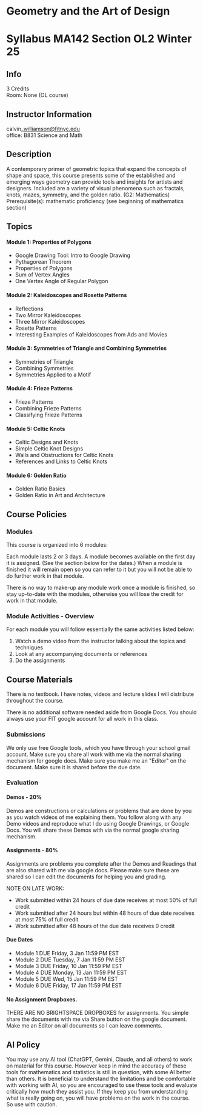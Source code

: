 # Geometry and the Art of Design 

# Syllabus MA142 Section OL2 Winter 25

## Info 

3 Credits  
Room: None (OL course)

## Instructor Information

calvin\_williamson@fitnyc.edu  
office: B831 Science and Math  

## Description

A contemporary primer of geometric topics that expand the concepts of shape and space, this course presents some of the established and emerging ways geometry can provide tools and insights for artists and designers. Included are a variety of visual phenomena such as fractals, knots, mazes, symmetry, and the golden ratio. (G2: Mathematics) Prerequisite(s): mathematic proficiency (see beginning of mathematics section)

## Topics

#### Module 1: Properties of Polygons
- Google Drawing Tool: Intro to Google Drawing
- Pythagorean Theorem
- Properties of Polygons
- Sum of Vertex Angles
- One Vertex Angle of Regular Polygon

#### Module 2: Kaleidoscopes and Rosette Patterns
- Reflections
- Two Mirror Kaleidoscopes
- Three Mirror Kaleidoscopes
- Rosette Patterns
- Interesting Examples of Kaleidoscopes from Ads and Movies

#### Module 3: Symmetries of Triangle and Combining Symmetries
- Symmetries of Triangle
- Combining Symmetries
- Symmetries Applied to a Motif

#### Module 4: Frieze Patterns
- Frieze Patterns
- Combining Frieze Patterns
- Classifying Frieze Patterns

#### Module 5: Celtic Knots
- Celtic Designs and Knots
- Simple Celtic Knot Designs
- Walls and Obstructions for Celtic Knots
- References and Links to Celtic Knots

#### Module 6: Golden Ratio
- Golden Ratio Basics
- Golden Ratio in Art and Architecture

## Course Policies

### Modules

This course is organized into 6 modules:

Each module lasts 2 or 3 days. A module becomes available on the first day it is assigned. (See the section below for the dates.) When a module is finished it will remain open so you can refer to it but you will not be able to do further work in that module.

There is no way to make-up any module work once a module is finished, so stay up-to-date with the modules, otherwise you will lose the credit for work in that module.

### Module Activities - Overview

For each module you will follow essentially the same activities listed below:

1. Watch a demo video from the instructor talking about the topics and techniques
2. Look at any accompanying documents or references
3. Do the assignments

## Course Materials

There is no textbook. I have notes, videos and lecture slides I will distribute throughout the course.

There is no additional software needed aside from Google Docs. You should always use your FIT google account for all work in this class.

### Submissions 

We only use free Google tools, which you have through your school gmail account. Make sure you share all work with me via the normal sharing mechanism for google docs. Make sure you make me an "Editor" on the document. Make sure it is shared before the due date. 

### Evaluation 

#### Demos - 20%

Demos are constructions or calculations or problems that are done by you as you watch videos of me explaining them. You follow along with any Demo videos and reproduce what I do using Google Drawings, or Google Docs. You will share these Demos with via the normal google sharing mechanism.  

#### Assignments - 80%

Assignments are problems you complete after the Demos and Readings that are also shared with me via google docs. Please make sure these are shared so I can edit the documents for helping you and grading. 

NOTE ON LATE WORK:  

- Work submitted within 24 hours of due date receives at most 50% of full credit
- Work submitted after 24 hours but within 48 hours of due date receives at most 75% of full credit 
- Work submitted after 48 hours of the due date receives 0 credit 

#### Due Dates

- Module 1 DUE Friday, 3 Jan 11:59 PM EST
- Module 2 DUE Tuesday, 7 Jan 11:59 PM EST
- Module 3 DUE Friday, 10 Jan 11:59 PM EST
- Module 4 DUE Monday, 13 Jan 11:59 PM EST
- Module 5 DUE Wed, 15 Jan 11:59 PM EST
- Module 6 DUE Friday, 17 Jan 11:59 PM EST

#### No Assignment Dropboxes. 

THERE ARE NO BRIGHTSPACE DROPBOXES for assignments. You simple share the documents with me via Share button on the google document. Make me an Editor on all documents so I can leave comments.

## AI Policy  

You may use any AI tool (ChatGPT, Gemini, Claude, and all others) to work on material for this course. However keep in mind the accuracy of these tools for mathematics and statistics is still in question, with some AI better than others. It is beneficial to understand the limitations and be comfortable with working with AI, so you are encouraged to use these tools and evaluate critically how much they assist you. If they keep you from understanding what is really going on, you will have problems on the work in the course. So use with caution. 

